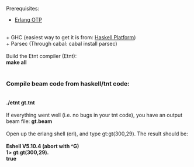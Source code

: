 Prerequisites:
+ <a href="https://www.erlang-solutions.com/downloads/download-erlang-otp">Erlang OTP</a>
<br/>
+ GHC (easiest way to get it is from: <a href="https://www.haskell.org/platform/">Haskell Platform</a>)
<br/>
+ Parsec (Through cabal: cabal install parsec)
<br/>
<br/>
Build the Etnt compiler (Etnt):
<br/>
<strong>make all</strong>
<br/>
<br/>
<h3>Compile beam code from haskell/tnt code:</h3>
<br/>
<strong>./etnt gt.tnt</strong>
<br/>
<br/>
If everything went well (i.e. no bugs in your tnt code), you have an output beam file: <strong>gt.beam</strong>
<br/>
<br/>
Open up the erlang shell (erl), and type gt:gt(300,29). The result should be:
<br/>
<br/>
<strong>
Eshell V5.10.4  (abort with ^G)
<br/>
1> gt:gt(300,29).
<br/>
true
<br/>
</strong>
